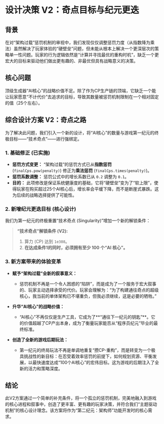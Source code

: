# 设计决策 V2：奇点目标与纪元更迭

## 背景

在对“架构过载”惩罚机制的审视中，我们发现仅仅调整惩罚力度（从指数降为乘法）虽然解决了玩家体验的“硬壁垒”问题，但未能从根本上解决一个更深层次的策略单一性问题。玩家的行为逻辑依然是“计算并寻找最优的重构时机”，缺乏一个更宏大的目标来驱动他们做出更有趣的、非最优但具有战略意义的决策。

## 核心问题

顶级生成器“AI核心”的战略价值不足。除了作为CP生产链的顶端，它缺乏一个能让玩家愿意“不计代价”去追求的目标，导致其数量被惩罚机制限制在一个相对固定的值（25个左右）。

## 综合设计方案 V2：奇点之路

为了解决此问题，我们引入一个新的设计，将“AI核心”的数量与游戏第一纪元的终极目标——“技术奇点”——进行强绑定。

### 1. 基础修正 (已实施)

- **惩罚方式变更：** “架构过载”的惩罚方式已从**指数惩罚** (`finalCps.pow(penalty)`) 修正为**乘法惩罚** (`finalCps.times(penalty)`)。
- **惩罚系数调整：** 惩罚公式中的增长系数已从 `0.2` 调整为 `0.1`。
- **目的：** 此项修改是保证系统健康度的基础，它将“硬壁垒”变为了“软上限”，使得玩家在购买超过25个AI核心后，增长率会平缓下降，而不是断崖式暴跌。这为后续的战略选择提供了可能性。

### 2. 新增纪元更迭目标 (核心设计)

我们为第一纪元的终极重置“技术奇点 (Singularity)”增加一个新的解锁条件：

> **“技术奇点”解锁条件 (V2):**
> 1.  算力 (CP) 达到 `1e308`。
> 2.  **在达成条件1的同时，必须拥有至少 100 个“AI 核心”。**

### 3. 新方案带来的体验变革

- **赋予“架构过载”全新的叙事意义：**
  - 惩罚机制不再是一个令人困惑的“陷阱”，而是成为了一个服务于宏大叙事的、玩家主动选择承受的代价。玩家会理解为：“为了构建通往奇点的超级核心，我当前的单体架构已不堪重负，但我必须继续，这是必要的牺牲。”

- **升华“AI核心”的战略价值：**
  - “AI核心”不再仅仅是生产工具，它成为了**“通往下一纪元的钥匙”**。它的价值超越了CP产出本身，成为了衡量玩家能否从“程序员纪元”毕业的最终标准。

- **创造了全新的游戏后期玩法：**
  - 第一纪元的终局玩法不再是单调地重复“攒CP-重构”，而是转变为一个极具挑战性的新目标：在忍受着效率惩罚的前提下，如何规划资源、平衡发展，以最快速度达成“100个AI核心”的宏伟目标。这为游戏的后期注入了全新的活力和策略深度。

## 结论

此V2方案通过一个简单的补充条件，将一个孤立的惩罚机制，完美地融入到游戏的核心进程和叙事中，创造了更丰富、更有趣的玩家决策，并符合我们“主题驱动机制”的核心设计理念。该方案将作为“第二纪元：架构师”功能开发时的核心需求。
